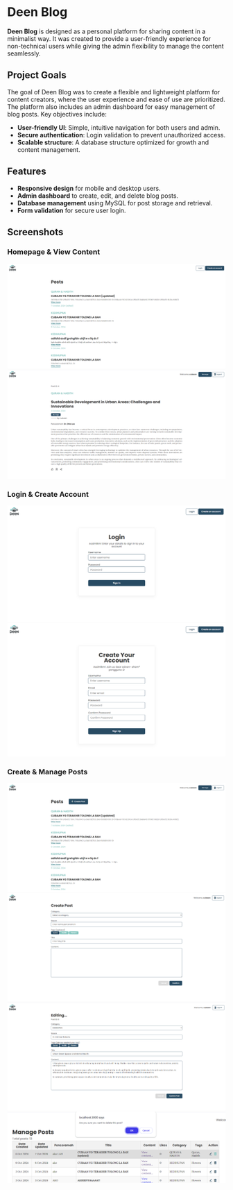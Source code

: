 # Deen Blog
**Deen Blog** is designed as a personal platform for sharing content in a minimalist way. It was created to provide a user-friendly experience for non-technical users while giving the admin flexibility to manage the content seamlessly.

## Project Goals
The goal of Deen Blog was to create a flexible and lightweight platform for content creators, where the user experience and ease of use are prioritized. The platform also includes an admin dashboard for easy management of blog posts. Key objectives include:
- **User-friendly UI**: Simple, intuitive navigation for both users and admin.
- **Secure authentication**: Login validation to prevent unauthorized access.
- **Scalable structure**: A database structure optimized for growth and content management.

## Features
- **Responsive design** for mobile and desktop users.
- **Admin dashboard** to create, edit, and delete blog posts.
- **Database management** using MySQL for post storage and retrieval.
- **Form validation** for secure user login.

## Screenshots

### Homepage & View Content
![Homepage screenshot](./img/index-no-login.png)
![View Post screenshot](./img/post.png)

### Login & Create Account
![Login screenshot](./img/login.png)
![Signup screenshot](./img/signup.png)

### Create & Manage Posts
![Logged In Page screenshot](./img/index.png)
![Create Post screenshot](./img/create.png)
![Edit Post screenshot](./img/edit.png)
![Delete Post screenshot](./img/delete.png)